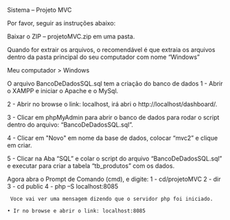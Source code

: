 Sistema – Projeto MVC 

Por favor, seguir as instruções abaixo: 

Baixar o ZIP – projetoMVC.zip em uma pasta.

Quando for extrair os arquivos, o recomendável é que extraia os arquivos dentro da pasta principal do seu computador com nome “Windows”

Meu computador > Windows

O arquivo BancoDeDadosSQL.sql tem a criação do banco de dados
1 - Abrir o XAMPP e iniciar o Apache e o MySql.
    
2 - Abrir no browse o link: localhost, irá abri o http://localhost/dashboard/.
     
3 - Clicar em phpMyAdmin para abrir o banco de dados para rodar o script dentro do arquivo: “BancoDeDadosSQL.sql”.
    
4 - Clicar em "Novo" em nome da base de dados, colocar “mvc2” e clique em criar.
    
5 - Clicar na Aba “SQL” e colar o script do arquivo  “BancoDeDadosSQL.sql” e executar para criar a tabela “tb_produtos” com os dados.
  
  
  Agora abra o Prompt de Comando (cmd), e digite:
     1 - cd/projetoMVC 
     2 - dir
     3 - cd public 
     4 - php –S localhost:8085

	 Voce vai ver uma mensagem dizendo que o servidor php foi iniciado.
   
    • Ir no browse e abrir o link: localhost:8085


